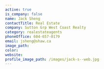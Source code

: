 ```yaml
---
active: true
is_company: false
name: Jack Sheng
contactTitle: Real Estate
company: Sutton Grp West Coast Realty
category: realestateagents
phoneOffice: 604-657-0179
email: jsheng@shaw.ca
image_path:
color:
website:
profile_image_path: /images/jack-s--web.jpg
---
```



